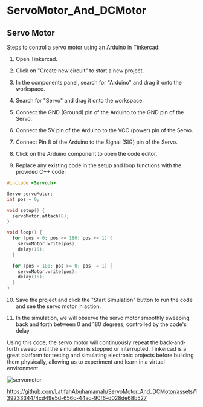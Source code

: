 # ServoMotor_And_DCMotor
## Servo Motor 
Steps to control a servo motor using an Arduino in Tinkercad:
1. Open Tinkercad.
1. Click on "Create new circuit" to start a new project.

3. In the components panel, search for "Arduino" and drag it onto the workspace.

4. Search for "Servo" and drag it onto the workspace.

5. Connect the GND (Ground) pin of the Arduino to the GND pin of the Servo.

6. Connect the 5V pin of the Arduino to the VCC (power) pin of the Servo.

7. Connect Pin 8 of the Arduino to the Signal (SIG) pin of the Servo.

8. Click on the Arduino component to open the code editor.

9. Replace any existing code in the setup and loop functions with the provided C++ code:

```cpp
#include <Servo.h>

Servo servoMotor;
int pos = 0;

void setup() {
  servoMotor.attach(8);
}

void loop() {
  for (pos = 0; pos <= 180; pos += 1) {
    servoMotor.write(pos);
    delay(15);
  }

  for (pos = 180; pos >= 0; pos -= 1) {
    servoMotor.write(pos);
    delay(15);
  }
}
```
10. Save the project and click the "Start Simulation" button to run the code and see the servo motor in action.

11. In the simulation, we will observe the servo motor smoothly sweeping back and forth between 0 and 180 degrees, controlled by the code's delay.

Using this code, the servo motor will continuously repeat the back-and-forth sweep until the simulation is stopped or interrupted. Tinkercad is a great platform for testing and simulating electronic projects before building them physically, allowing us to experiment and learn in a virtual environment.




![servomotor](https://github.com/LatifahAbuhamamah/ServoMotor_And_DCMotor/blob/main/Servomotor_screenshot.png)


https://github.com/LatifahAbuhamamah/ServoMotor_And_DCMotor/assets/139233344/4cd49e5d-656c-44ac-90f6-d028de68b527


